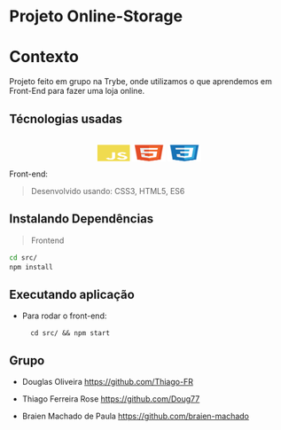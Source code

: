 # Projeto Online-Storage

# Contexto

Projeto feito em grupo na Trybe, onde utilizamos o que aprendemos em Front-End para fazer uma loja online.

## Técnologias usadas

  <div align="center" style="display: inline_block"><br>
  <img align="center" alt="Rafa-Js" height="30" width="60" src="https://raw.githubusercontent.com/devicons/devicon/master/icons/javascript/javascript-plain.svg">
  <img align="center" alt="Rafa-HTML" height="30" width="60" src="https://raw.githubusercontent.com/devicons/devicon/master/icons/html5/html5-original.svg">
  <img align="center" alt="Rafa-CSS" height="30" width="60" src="https://raw.githubusercontent.com/devicons/devicon/master/icons/css3/css3-original.svg">
</div>

Front-end:
> Desenvolvido usando: CSS3, HTML5, ES6

## Instalando Dependências

> Frontend
```bash
cd src/
npm install
``` 
## Executando aplicação

* Para rodar o front-end:

  ```
    cd src/ && npm start
  ```

## Grupo

 - Douglas Oliveira https://github.com/Thiago-FR
 
 - Thiago Ferreira Rose
 https://github.com/Doug77 
 
 - Braien Machado de Paula
 https://github.com/braien-machado
 

